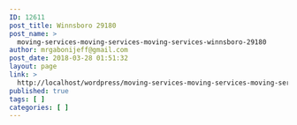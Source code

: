 ```yaml
---
ID: 12611
post_title: Winnsboro 29180
post_name: >
  moving-services-moving-services-moving-services-winnsboro-29180
author: mrgabonijeff@gmail.com
post_date: 2018-03-28 01:51:32
layout: page
link: >
  http://localhost/wordpress/moving-services-moving-services-moving-services-winnsboro-29180/
published: true
tags: [ ]
categories: [ ]
---
```

